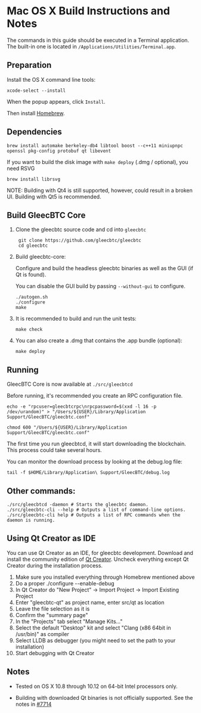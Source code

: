 Mac OS X Build Instructions and Notes
====================================
The commands in this guide should be executed in a Terminal application.
The built-in one is located in `/Applications/Utilities/Terminal.app`.

Preparation
-----------
Install the OS X command line tools:

`xcode-select --install`

When the popup appears, click `Install`.

Then install [Homebrew](https://brew.sh).

Dependencies
----------------------

    brew install automake berkeley-db4 libtool boost --c++11 miniupnpc openssl pkg-config protobuf qt libevent

If you want to build the disk image with `make deploy` (.dmg / optional), you need RSVG

    brew install librsvg

NOTE: Building with Qt4 is still supported, however, could result in a broken UI. Building with Qt5 is recommended.

Build GleecBTC Core
------------------------

1. Clone the gleecbtc source code and cd into `gleecbtc`

        git clone https://github.com/gleecbtc/gleecbtc
        cd gleecbtc

2.  Build gleecbtc-core:

    Configure and build the headless gleecbtc binaries as well as the GUI (if Qt is found).

    You can disable the GUI build by passing `--without-gui` to configure.

        ./autogen.sh
        ./configure
        make

3.  It is recommended to build and run the unit tests:

        make check

4.  You can also create a .dmg that contains the .app bundle (optional):

        make deploy

Running
-------

GleecBTC Core is now available at `./src/gleecbtcd`

Before running, it's recommended you create an RPC configuration file.

    echo -e "rpcuser=gleecbtcrpc\nrpcpassword=$(xxd -l 16 -p /dev/urandom)" > "/Users/${USER}/Library/Application Support/GleecBTC/gleecbtc.conf"

    chmod 600 "/Users/${USER}/Library/Application Support/GleecBTC/gleecbtc.conf"

The first time you run gleecbtcd, it will start downloading the blockchain. This process could take several hours.

You can monitor the download process by looking at the debug.log file:

    tail -f $HOME/Library/Application\ Support/GleecBTC/debug.log

Other commands:
-------

    ./src/gleecbtcd -daemon # Starts the gleecbtc daemon.
    ./src/gleecbtc-cli --help # Outputs a list of command-line options.
    ./src/gleecbtc-cli help # Outputs a list of RPC commands when the daemon is running.

Using Qt Creator as IDE
------------------------
You can use Qt Creator as an IDE, for gleecbtc development.
Download and install the community edition of [Qt Creator](https://www.qt.io/download/).
Uncheck everything except Qt Creator during the installation process.

1. Make sure you installed everything through Homebrew mentioned above
2. Do a proper ./configure --enable-debug
3. In Qt Creator do "New Project" -> Import Project -> Import Existing Project
4. Enter "gleecbtc-qt" as project name, enter src/qt as location
5. Leave the file selection as it is
6. Confirm the "summary page"
7. In the "Projects" tab select "Manage Kits..."
8. Select the default "Desktop" kit and select "Clang (x86 64bit in /usr/bin)" as compiler
9. Select LLDB as debugger (you might need to set the path to your installation)
10. Start debugging with Qt Creator

Notes
-----

* Tested on OS X 10.8 through 10.12 on 64-bit Intel processors only.

* Building with downloaded Qt binaries is not officially supported. See the notes in [#7714](https://github.com/gleecbtc/gleecbtc/issues/7714)
